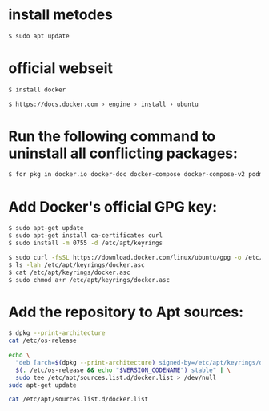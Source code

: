 # install metodes
  
```bash 
$ sudo apt update
```
# official webseit 
```bash
$ install docker
```
```bash
$ https://docs.docker.com › engine › install › ubuntu
```
# Run the following command to uninstall all conflicting packages:
```bash
$ for pkg in docker.io docker-doc docker-compose docker-compose-v2 podman-docker containerd runc; do sudo apt-get remove $pkg; done
```
# Add Docker's official GPG key:
```bash
$ sudo apt-get update
$ sudo apt-get install ca-certificates curl
$ sudo install -m 0755 -d /etc/apt/keyrings
```
```bash
$ sudo curl -fsSL https://download.docker.com/linux/ubuntu/gpg -o /etc/apt/keyrings/docker.asc
$ ls -lah /etc/apt/keyrings/docker.asc
$ cat /etc/apt/keyrings/docker.asc
$ sudo chmod a+r /etc/apt/keyrings/docker.asc
```
# Add the repository to Apt sources:
```bash
$ dpkg --print-architecture
cat /etc/os-release

echo \
  "deb [arch=$(dpkg --print-architecture) signed-by=/etc/apt/keyrings/docker.asc] https://download.docker.com/linux/ubuntu \
  $(. /etc/os-release && echo "$VERSION_CODENAME") stable" | \
  sudo tee /etc/apt/sources.list.d/docker.list > /dev/null
sudo apt-get update
```
```bash
cat /etc/apt/sources.list.d/docker.list
```

